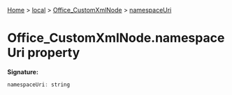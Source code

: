 [Home](./index) &gt; [local](local.md) &gt; [Office\_CustomXmlNode](local.office_customxmlnode.md) &gt; [namespaceUri](local.office_customxmlnode.namespaceuri.md)

# Office\_CustomXmlNode.namespaceUri property


**Signature:**
```javascript
namespaceUri: string
```
